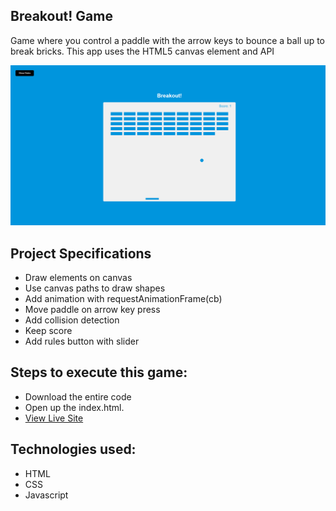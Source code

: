 ## Breakout! Game

Game where you control a paddle with the arrow keys to bounce a ball up to break bricks. This app uses the HTML5 canvas element and API

 ![title-pic](Breakout.png)

 ## Project Specifications

- Draw elements on canvas
- Use canvas paths to draw shapes
- Add animation with requestAnimationFrame(cb)
- Move paddle on arrow key press
- Add collision detection
- Keep score
- Add rules button with slider
 
## Steps to execute this game:
- Download the entire code 
- Open up the index.html.
- [View Live Site](https://anthonys1760.github.io/Simple-Calculator/)


## Technologies used: 
- HTML
- CSS 
- Javascript


